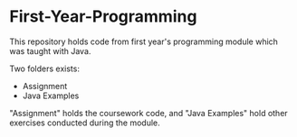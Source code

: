 # First-Year-Programming
This repository holds code from first year's programming module which was taught with Java.

Two folders exists:
* Assignment
* Java Examples

"Assignment" holds the coursework code, and "Java Examples" hold other exercises conducted during the module.
